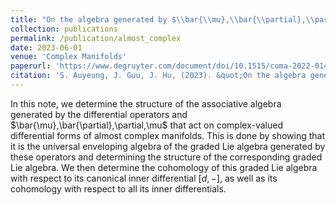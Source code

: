 ```yaml
---
title: "On the algebra generated by $\\bar{\\mu},\\bar{\\partial},\\partial,\\mu$"
collection: publications
permalink: /publication/almost_complex
date: 2023-06-01
venue: 'Complex Manifolds'
paperurl: 'https://www.degruyter.com/document/doi/10.1515/coma-2022-0149/html'
citation: 'S. Auyeung, J. Guu, J. Hu, (2023). &quot;On the algebra generated by $\bar{\mu},\bar{\partial},\partial,\mu$.&quot; <i>Complex Manifolds</i>. Vol. 10, Iss. 1.'
---
```

In this note, we determine the structure of the associative algebra generated by the differential operators
and $\bar{\mu},\bar{\partial},\partial,\mu$ that act on complex-valued differential forms of almost complex manifolds. 
This is done by showing that it is the universal enveloping algebra of the graded Lie algebra generated by these operators 
and determining the structure of the corresponding graded Lie algebra. We then determine the cohomology of this graded Lie 
algebra with respect to its canonical inner differential $[d,−]$, as well as its cohomology with respect to all its inner differentials.
